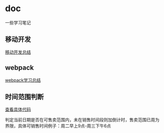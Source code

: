 # doc
一些学习笔记
## 移动开发 ##
<a href="移动开发总结.md">移动开发总结</a>

<h2>webpack</h2>
<a href="webpackDemo">webpack学习总结</a>

<h2>时间范围判断</h2>
<a href="timeTimer">查看具体代码</a>
<p>判定当前日期是否在可售卖范围内，未在销售时间段则加倒计时，售卖范围已周为界限，具体可销售时间例子：周二早上9点-周三下午6点</p>

